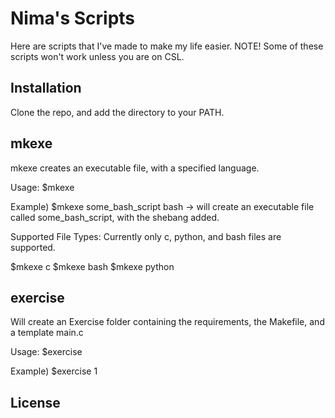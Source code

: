 # Nima's Scripts

Here are scripts that I've made to make my life easier. 
NOTE! 
Some of these scripts won't work unless you are on CSL.

## Installation

Clone the repo, and add the directory to your PATH.

## mkexe

mkexe creates an executable file, with a specified language.

Usage:
$mkexe <FILENAME> <LANGUAGE>

Example) 
$mkexe some_bash_script bash
-> will create an executable file called some_bash_script, with the shebang added.

Supported File Types:
Currently only c, python, and bash files are supported.

$mkexe <FILENAME> c
$mkexe <FILENAME> bash
$mkexe <FILENAME> python
  
## exercise

Will create an Exercise folder containing the requirements, the Makefile, and a
template main.c

Usage:
$exercise <EXERCISE NUMBER>

Example)
$exercise 1

## License

